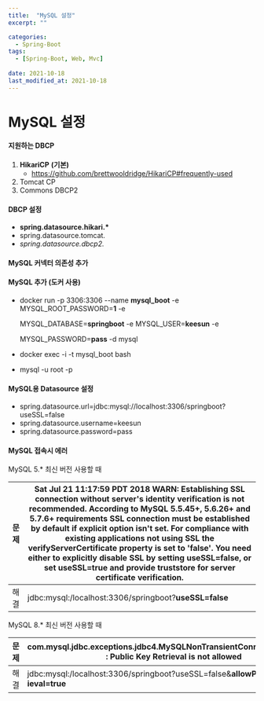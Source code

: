 ```yaml
---
title:  "MySQL 설정"
excerpt: ""

categories:
  - Spring-Boot
tags:
  - [Spring-Boot, Web, Mvc]
 
date: 2021-10-18
last_modified_at: 2021-10-18
---
```




# MySQL 설정

#### 지원하는 DBCP

1. **HikariCP** **(**기본**)**
   - https://github.com/brettwooldridge/HikariCP#frequently-used
2. Tomcat CP
3. Commons DBCP2

#### DBCP 설정

- **spring.datasource.hikari.\***
- spring.datasource.tomcat.
- *spring.datasource.dbcp2.*

#### MySQL 커넥터 의존성 추가



#### MySQL 추가 (도커 사용)

- docker run -p 3306:3306 --name **mysql_boot** -e MYSQL_ROOT_PASSWORD=**1** -e

  MYSQL_DATABASE=**springboot** -e MYSQL_USER=**keesun** -e

  MYSQL_PASSWORD=**pass** -d mysql

- docker exec -i -t mysql_boot bash

- mysql -u root -p



#### MySQL용 Datasource 설정

- spring.datasource.url=jdbc:mysql://localhost:3306/springboot?useSSL=false
- spring.datasource.username=keesun
- spring.datasource.password=pass



#### MySQL 접속시 에러

 MySQL 5.* 최신 버전 사용할 때

| 문제 | Sat Jul 21 11:17:59 PDT 2018 WARN: Establishing SSL connection without server's identity verification is not recommended. **According to MySQL 5.5.45+, 5.6.26+ and 5.7.6+ requirements SSL connection must be established by default if explicit option isn't set.** For compliance with existing applications not using SSL the **verifyServerCertificate property is set to 'false'**. You need either to explicitly disable SSL by setting **useSSL=false**, or set **useSSL=true and provide truststore** for server certificate verification. |
| ---- | ------------------------------------------------------------ |
| 해결 | jdbc:mysql:/localhost:3306/springboot?**useSSL=false**       |

  MySQL 8.* 최신 버전 사용할 때

| 문제 | com.mysql.jdbc.exceptions.jdbc4.MySQLNonTransientConnectionException : Public Key Retrieval is not allowed |
| ---- | ------------------------------------------------------------ |
| 해결 | jdbc:mysql:/localhost:3306/springboot?useSSL=false&**allowPublicKeyRetr ieval=true** |

